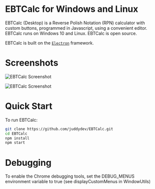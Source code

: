 # EBTCalc for Windows and Linux

EBTCalc (Desktop) is a Reverse Polish Notation (RPN) calculator with custom buttons, programmed in Javascript, using a convenient editor. EBTCalc runs on Windows 10 and Linux. EBTCalc is open source.

EBTCalc is built on the [`Electron`](https://github.com/electron/electron) framework.

# Screenshots

![`EBTCalc Screenshot`](https://www.ericbt.com/uploaded_images/ebtcalc_github.png "EBTCalc Screenshot, Main Window")

![`EBTCalc Screenshot`](https://www.ericbt.com/uploaded_images/ebtcalc_github_2.png "EBTCalc Screenshot, Edit Window")

# Quick Start

To run EBTCalc:

```sh
git clone https://github.com/juddydev/EBTCalc.git
cd EBTCalc
npm install
npm start
```

# Debugging

To enable the Chrome debugging tools, set the DEBUG_MENUS environment variable to true (see displayCustomMenus in WindowUtils)